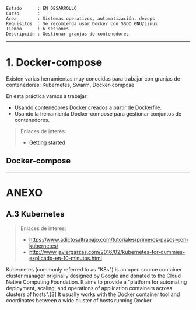 
```
Estado      : EN DESARROLLO
Curso       :
Area        : Sistemas operativos, automatización, devops
Requisitos  : Se recomienda usar Docker con SSOO GNU/Linux
Tiempo      : 6 sesiones
Descripción : Gestionar granjas de contenedores
```

---
# 1. Docker-compose

Existen varias herramientas muy conocidas para trabajar con granjas de contenedores: Kubernetes, Swarm, Docker-compose.

En esta práctica vamos a trabajar:
* Usando contenedores Docker creados a partir de Dockerfile.
* Usando la herramienta Docker-compose para gestionar conjuntos de contenedores.

> Enlaces de interés:
> * [Getting started](https://docs.docker.com/compose/gettingstarted/)

## Docker-compose


---
# ANEXO

## A.3 Kubernetes

> Enlaces de interés:
> * https://www.adictosaltrabajo.com/tutoriales/primeros-pasos-con-kubernetes/
> * http://www.javiergarzas.com/2016/02/kubernetes-for-dummies-explicado-en-10-minutos.html

Kubernetes (commonly referred to as "K8s") is an open source container cluster manager originally designed by Google and donated to the Cloud Native Computing Foundation. It aims to provide a "platform for automating deployment, scaling, and operations of application containers across clusters of hosts".[3] It usually works with the Docker container tool and coordinates between a wide cluster of hosts running Docker.
